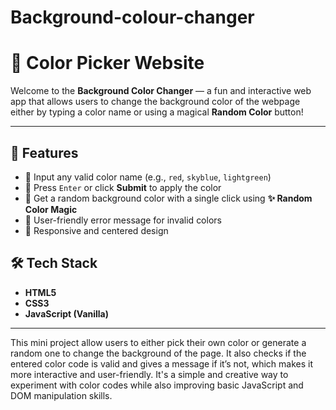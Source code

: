 # Background-colour-changer
# 🎨 Color Picker Website

Welcome to the **Background Color Changer** — a fun and interactive web app that allows users to change the background color of the webpage either by typing a color name or using a magical **Random Color** button!

---

## 🌟 Features

- 🔹 Input any valid color name (e.g., `red`, `skyblue`, `lightgreen`)
- 🔹 Press `Enter` or click **Submit** to apply the color
- 🔹 Get a random background color with a single click using **✨ Random Color Magic**
- 🔹 User-friendly error message for invalid colors
- 🔹 Responsive and centered design

## 🛠️ Tech Stack

- **HTML5**
- **CSS3**
- **JavaScript (Vanilla)**

---

This mini project allow users to either pick their own color or generate a random one to change the background of the page. It also checks if the entered color code is valid and gives a message if it’s not, which makes it more interactive and user-friendly. It's a simple and creative way to experiment with color codes while also improving basic JavaScript and DOM manipulation skills.
